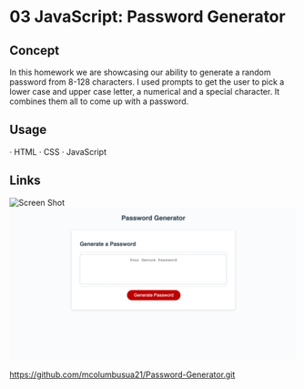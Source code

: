 # 03 JavaScript: Password Generator

## Concept

In this homework we are showcasing our ability to generate a random password from 8-128 characters. I used prompts to get the user to pick a lower case and upper case letter, a numerical and a special character. It combines them all to come up with a password.

## Usage
· HTML
· CSS
· JavaScript

## Links
![Screen Shot](./imgs/screenshot.png)
![Screen Shot](./imgs/screenshot2.png)


https://github.com/mcolumbusua21/Password-Generator.git